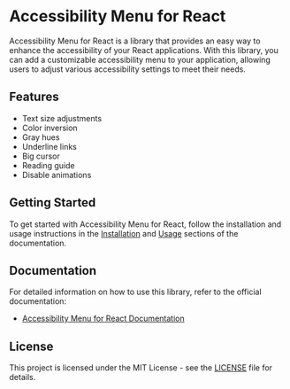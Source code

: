 # Accessibility Menu for React

Accessibility Menu for React is a library that provides an easy way to enhance the accessibility of your React applications. With this library, you can add a customizable accessibility menu to your application, allowing users to adjust various accessibility settings to meet their needs.

## Features

* Text size adjustments
* Color inversion
* Gray hues
* Underline links
* Big cursor
* Reading guide
* Disable animations

## Getting Started

To get started with Accessibility Menu for React, follow the installation and usage instructions in the [Installation](https://accessibility-menu-react.onrender.com/) and [Usage](https://accessibility-menu-react.onrender.com/) sections of the documentation.

## Documentation

For detailed information on how to use this library, refer to the official documentation:

* [Accessibility Menu for React Documentation](https://accessibility-menu-react.onrender.com/)

## License

This project is licensed under the MIT License - see the [LICENSE](LICENSE) file for details.


